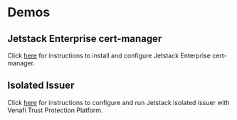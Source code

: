# Demos

## Jetstack Enterprise cert-manager

Click [here](enterprise-cert-manager/README.md) for instructions to install and configure Jetstack Enterprise cert-manager.   

## Isolated Issuer 

Click [here](isolated-issuer/README.md) for instructions to configure and run Jetstack isolated issuer with Venafi Trust Protection Platform. 

